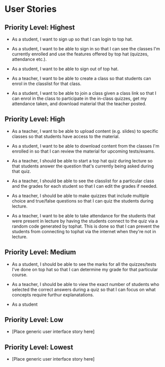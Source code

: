# **User Stories**
## Priority Level: Highest
- As a student, I want to sign up so that I can login to top hat.

- As a student, I want to be able to sign in so that I can see the classes I'm currently enrolled and use the features offered by top hat (quizzes, attendance etc.).

- As a student, I want to be able to sign out of top hat.

- As a teacher, I want to be able to create a class so that students can enrol in the classlist for that class.

- As a student, I want to be able to join a class given a class link so that I can enrol in the class to participate in the in-class quizzes, get my attendance taken, and download material that the teacher posted.


## Priority Level: High
- As a teacher, I want to be able to upload content (e.g. slides) to specific classes so that students have access to the material.

- As a student, I want to be able to download content from the classes I'm enrolled in so that I can review the material for upcoming tests/exams.

- As a teacher, I should be able to start a top hat quiz during lecture so that students answer the question that's currently being asked during that quiz.

- As a teacher, I should be able to see the classlist for a particular class and the grades for each student so that I can edit the grades if needed.

- As a teacher, I should be able to make quizzes that include multiple choice and true/false questions so that I can quiz the students during lecture.

- As a teacher, I want to be able to take attendance for the students that were present in lecture by having the students connect to the quiz via a random code generated by tophat. This is done so that I can prevent the students from connecting to tophat via the internet when they're not in lecture.

## Priority Level: Medium
- As a student, I should be able to see the marks for all the quizzes/tests I've done on top hat so that I can determine my grade for that particular course.

- As a teacher, I should be able to view the exact number of students who selected the correct answers during a quiz so that I can focus on what concepts require furthur explanatations.

- As a student

## Priority Level: Low

- [Place generic user interface story here]

## Priority Level: Lowest
- [Place generic user interface story here]
